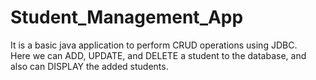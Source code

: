 # Student_Management_App
It is a basic java application to perform CRUD operations using JDBC.
<br>
Here we can ADD, UPDATE, and DELETE a student to the database, and also can DISPLAY the added students. 
